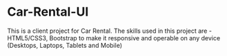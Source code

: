 # Car-Rental-UI
This is a client project for Car Rental. The skills used in this project are - HTML5/CSS3, Bootstrap to make it responsive and operable on any device (Desktops, Laptops, Tablets and Mobile)
